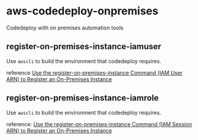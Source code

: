 # aws-codedeploy-onpremises

Codedeploy with on premises automation tools

## register-on-premises-instance-iamuser

Use `awscli` to build the environment that codedeploy requires.

reference [Use the register-on-premises-instance Command (IAM User ARN) to Register an On-Premises Instance](http://docs.aws.amazon.com/codedeploy/latest/userguide/register-on-premises-instance-iam-user-arn.html)

## register-on-premises-instance-iamrole

Use `awscli` to build the environment that codedeploy requires.

reference: [Use the register-on-premises-instance Command (IAM Session ARN) to Register an On-Premises Instance](http://docs.aws.amazon.com/codedeploy/latest/userguide/register-on-premises-instance-iam-user-arn.html)
